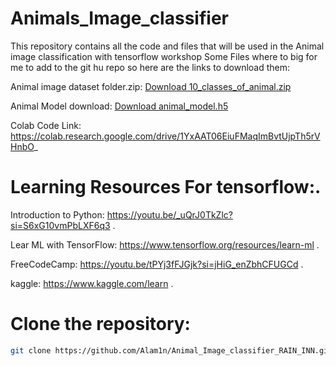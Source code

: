 # Animals_Image_classifier
This repository contains all the code and files that will be used in the Animal image classification with tensorflow workshop 
Some Files where to big for me to add to the git hu repo so here are the links to download them:

Animal image dataset folder.zip:
[Download 10_classes_of_animal.zip](https://drive.google.com/file/d/1yQ6bR6sqwUKX20zU1w7vTErzFrScdKeY/view?usp=sharing)

Animal Model download:
[Download animal_model.h5](https://drive.google.com/file/d/1gmcokRx9h0fXpHvG5ukgRY82E9Z6hCym/view?usp=sharing)

Colab Code Link:
https://colab.research.google.com/drive/1YxAAT06EiuFMaqImBvtUjpTh5rVHnbO_

# Learning Resources  For tensorflow:.
Introduction to Python:
https://youtu.be/_uQrJ0TkZlc?si=S6xG10vmPbLXF6q3 .

Lear ML with TensorFlow:
https://www.tensorflow.org/resources/learn-ml .

FreeCodeCamp:
https://youtu.be/tPYj3fFJGjk?si=jHiG_enZbhCFUGCd .

kaggle:
https://www.kaggle.com/learn .

# Clone the repository:

```bash
git clone https://github.com/Alam1n/Animal_Image_classifier_RAIN_INN.git
